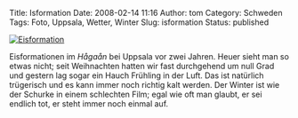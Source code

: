 Title: Isformation
Date: 2008-02-14 11:16
Author: tom
Category: Schweden
Tags: Foto, Uppsala, Wetter, Winter
Slug: isformation
Status: published

[![Eisformation](/pic/issvamp_s.jpg "Eisformation")](/pic/issvamps_l.jpg)

Eisformationen im *Hågaån* bei Uppsala vor zwei Jahren. Heuer sieht man
so etwas nicht; seit Weihnachten hatten wir fast durchgehend um null
Grad und gestern lag sogar ein Hauch Frühling in der Luft. Das ist
natürlich trügerisch und es kann immer noch richtig kalt werden. Der
Winter ist wie der Schurke in einem schlechten Film; egal wie oft man
glaubt, er sei endlich tot, er steht immer noch einmal auf.

